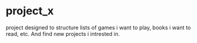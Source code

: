 # project_x
project designed to structure lists of games i want to play, books i want to read, etc. And find new projects i intrested in.

